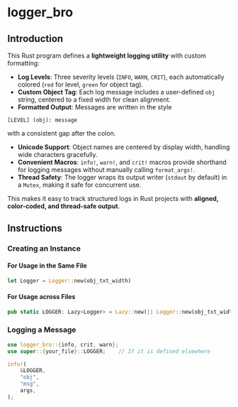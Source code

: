 # logger_bro

## Introduction
This Rust program defines a **lightweight logging utility** with custom formatting:

- **Log Levels**: Three severity levels (`INFO`, `WARN`, `CRIT`), each automatically colored (`red` for level, `green` for object tag).  
- **Custom Object Tag**: Each log message includes a user-defined `obj` string, centered to a fixed width for clean alignment.  
- **Formatted Output**: Messages are written in the style

```
[LEVEL] (obj): message
```

  with a consistent gap after the colon.  
- **Unicode Support**: Object names are centered by display width, handling wide characters gracefully.  
- **Convenient Macros**: `info!`, `warn!`, and `crit!` macros provide shorthand for logging messages without manually calling `format_args!`.  
- **Thread Safety**: The logger wraps its output writer (`stdout` by default) in a `Mutex`, making it safe for concurrent use.

This makes it easy to track structured logs in Rust projects with **aligned, color-coded, and thread-safe output**.



## Instructions
### Creating an Instance
#### For Usage in the Same File
```rust
let Logger = Logger::new(obj_txt_width)
```

#### For Usage across Files
```rust
pub static LOGGER: Lazy<Logger> = Lazy::new(|| Logger::new(obj_txt_width));
```
### Logging a Message
```rust
use logger_bro::{info, crit, warn};
use super::{your_file}::LOGGER;    // If it is defined elsewhere

info!(
    &LOGGER,
    "obj",
    "msg",
    args,
);
